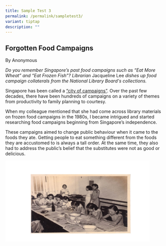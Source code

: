```yaml
---
title: Sample Test 3
permalink: /permalink/sampletest3/
variant: tiptap
description: ""
---
```

<h2><strong>Forgotten Food Campaigns</strong></h2>
<p>By Anonymous</p>
<p><em>Do you remember Singapore’s past food campaigns such as “Eat More Wheat” and “Eat Frozen Fish”? Librarian </em>Jacqueline
Lee<em> dishes up food campaign collaterals from the National Library Board's collections.</em>
</p>
<p>Singapore has been called a <a href="https://biblioasia.nlb.gov.sg/vol-8/issue-4/jan-mar-2013/singapore-campaigns/" rel="noopener noreferrer nofollow" target="_blank">“city of campaigns”</a>.
Over the past few decades, there have been hundreds of campaigns on a variety
of themes from productivity to family planning to courtesy.</p>
<p>When my colleague mentioned that she had come across library materials
on frozen food campaigns in the 1980s, I became intrigued and started researching
food campaigns beginning from Singapore’s independence.</p>
<p>These campaigns aimed to change public behaviour when it came to the foods
they ate. Getting people to eat something different from the foods they
are accustomed to is always a tall order. At the same time, they also had
to address the public’s belief that the substitutes were not as good or
delicious.</p>
<div class="isomer-image-wrapper">
<img style="width: 90%;" height="auto" width="100%" alt="" src="/images/Presentation4.jpg">
</div>
<p></p>